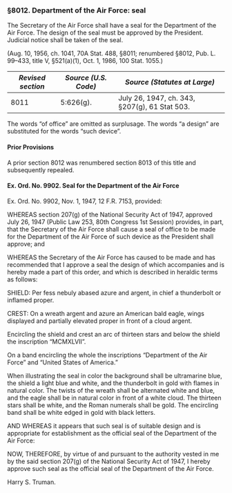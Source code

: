 ### §8012. Department of the Air Force: seal ###

The Secretary of the Air Force shall have a seal for the Department of the Air Force. The design of the seal must be approved by the President. Judicial notice shall be taken of the seal.

(Aug. 10, 1956, ch. 1041, 70A Stat. 488, §8011; renumbered §8012, Pub. L. 99–433, title V, §521(a)(1), Oct. 1, 1986, 100 Stat. 1055.)

|*Revised section*|*Source (U.S. Code)*|        *Source (Statutes at Large)*         |
|-----------------|--------------------|---------------------------------------------|
|      8011       |     5:626(g).      |July 26, 1947, ch. 343, §207(g), 61 Stat 503.|

The words “of office” are omitted as surplusage. The words “a design” are substituted for the words “such device”.

#### Prior Provisions ####

A prior section 8012 was renumbered section 8013 of this title and subsequently repealed.

#### Ex. Ord. No. 9902. Seal for the Department of the Air Force ####

Ex. Ord. No. 9902, Nov. 1, 1947, 12 F.R. 7153, provided:

WHEREAS section 207(g) of the National Security Act of 1947, approved July 26, 1947 (Public Law 253, 80th Congress 1st Session) provides, in part, that the Secretary of the Air Force shall cause a seal of office to be made for the Department of the Air Force of such device as the President shall approve; and

WHEREAS the Secretary of the Air Force has caused to be made and has recommended that I approve a seal the design of which accompanies and is hereby made a part of this order, and which is described in heraldic terms as follows:

SHIELD: Per fess nebuly abased azure and argent, in chief a thunderbolt or inflamed proper.

CREST: On a wreath argent and azure an American bald eagle, wings displayed and partially elevated proper in front of a cloud argent.

Encircling the shield and crest an arc of thirteen stars and below the shield the inscription “MCMXLVII”.

On a band encircling the whole the inscriptions “Department of the Air Force” and “United States of America.”

When illustrating the seal in color the background shall be ultramarine blue, the shield a light blue and white, and the thunderbolt in gold with flames in natural color. The twists of the wreath shall be alternated white and blue, and the eagle shall be in natural color in front of a white cloud. The thirteen stars shall be white, and the Roman numerals shall be gold. The encircling band shall be white edged in gold with black letters.

AND WHEREAS it appears that such seal is of suitable design and is appropriate for establishment as the official seal of the Department of the Air Force:

NOW, THEREFORE, by virtue of and pursuant to the authority vested in me by the said section 207(g) of the National Security Act of 1947, I hereby approve such seal as the official seal of the Department of the Air Force.

Harry S. Truman.